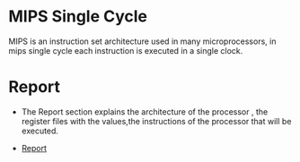 # MIPS Single Cycle
MIPS is an instruction set architecture used in many microprocessors, in mips single cycle
each instruction is executed in a single clock.
# Report
- The Report section explains the architecture of the processor , the register files with the values,the instructions of the processor
that will be executed.

-  [Report](https://github.com/mohamed-zakariya/Mips-Single-Cycle/files/11669590/Mips_Single_Cycle_Mohamedzakaria_20103101.pdf)

